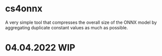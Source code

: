 # cs4onnx
A very simple tool that compresses the overall size of the ONNX model by aggregating duplicate constant values as much as possible.

# 04.04.2022 WIP
